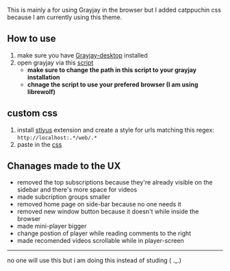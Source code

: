 This is mainly a for using Grayjay in the browser but I added catppuchin css because I am currently using this theme.

## How to use

1) make sure you have [Grayjay-desktop](https://grayjay.app/desktop/) installed
2) open grayjay via this [script](https://github.com/F-4Dev/grayjay-in-browser/raw/refs/heads/main/open-grayjay.sh)
   * **make sure to change the path in this script to your grayjay installation**
   * **chnage the script to use your prefered browser (I am using librewolf)**

## custom css

1) install [stlyus](https://addons.mozilla.org/en-US/firefox/addon/styl-us/) extension and create a style for urls matching this regex: `http://localhost:.*/web/.*`
2) paste in the [css](https://github.com/F-4Dev/grayjay-catppuchin/raw/refs/heads/main/style.css)

## Chanages made to the UX
* removed the top subscriptions because they're already visible on the sidebar and  there's more space for videos
* made subcription groups smaller
* removed home page on side-bar because no one needs it
* removed new window button because it doesn't while inside the browser
* made mini-player bigger
* change postion of player while reading comments to the right
* made recomended videos scrollable while in player-screen


---


no one will use this but i am doing this instead of studing ( ._.)
